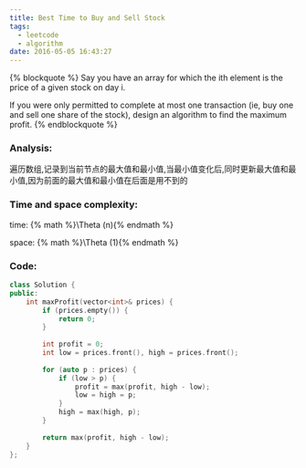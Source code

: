 ```yaml
---
title: Best Time to Buy and Sell Stock
tags:
  - leetcode
  - algorithm
date: 2016-05-05 16:43:27
---
```

{% blockquote %}
Say you have an array for which the ith element is the price of a given stock on day i.

If you were only permitted to complete at most one transaction (ie, buy one and sell one share of the stock), design an algorithm to find the maximum profit.
{% endblockquote %}
<!-- more -->
### Analysis:
遍历数组,记录到当前节点的最大值和最小值,当最小值变化后,同时更新最大值和最小值,因为前面的最大值和最小值在后面是用不到的
### Time and space complexity:
time: {% math %}\Theta (n){% endmath %}

space: {% math %}\Theta (1){% endmath %}
### Code:
```cpp
class Solution {
public:
    int maxProfit(vector<int>& prices) {
        if (prices.empty()) {
            return 0;
        }
        
        int profit = 0;
        int low = prices.front(), high = prices.front();
        
        for (auto p : prices) {
            if (low > p) {
                profit = max(profit, high - low);
                low = high = p;
            }
            high = max(high, p);
        }
        
        return max(profit, high - low);
    }
};
```
